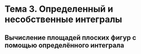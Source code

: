 # Тема 3. Определенный и несобственные интегралы

## Вычисление площадей плоских фигур с помощью определённого интеграла

